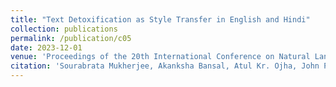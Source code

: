 ```yaml
---
title: "Text Detoxification as Style Transfer in English and Hindi"
collection: publications
permalink: /publication/c05
date: 2023-12-01
venue: 'Proceedings of the 20th International Conference on Natural Language Processing, ICON 2023'
citation: 'Sourabrata Mukherjee, Akanksha Bansal, Atul Kr. Ojha, John P. McCrae, Ondřej Dušek'
---
```

